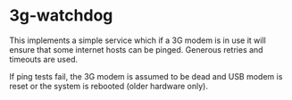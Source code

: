 # 3g-watchdog

This implements a simple service which if a 3G modem is in use it will
ensure that some internet hosts can be pinged. Generous retries and
timeouts are used.

If ping tests fail, the 3G modem is assumed to be dead and USB modem
is reset or the system is rebooted (older hardware only).
